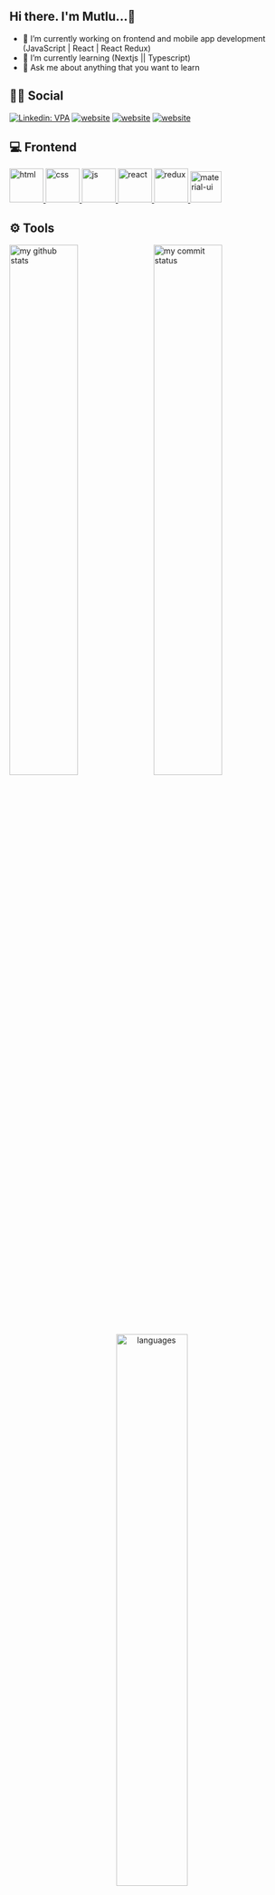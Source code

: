 ## Hi there. I'm Mutlu...👋


- 🔭 I’m currently working on frontend and mobile app development (JavaScript | React | React Redux)
- 🌱 I’m currently learning (Nextjs || Typescript)
- 💬 Ask me about anything that you want to learn 

## 👨👩 Social

[![Linkedin: VPA](https://img.shields.io/badge/linkedin-%230077B5.svg?&style=for-the-badge&logo=linkedin&logoColor=white)](https://www.linkedin.com/in/mutlu-g%C3%BClerce-91b59a218/)
[![website](https://img.shields.io/badge/stackoverflow-c8d6e5.svg?&style=for-the-badge&logo=stackoverflow&logoColor=orange)](https://stackoverflow.com/users/20769364/mutlu-g%c3%bclerce)
[![website](https://img.shields.io/badge/gmail-f1f2f6.svg?&style=for-the-badge&logo=gmail&logoColor=red)](mailto:mutlugulerce93@gmail.com)
[![website](https://img.shields.io/badge/%20-medium-black?&style=for-the-badge&logoColor=white)](https://medium.com/@mutlugulerce93)



## 💻 Frontend

<a href="#" target="_blank"> <img src="https://www.shareicon.net/data/128x128/2015/10/04/111732_html5-icon_512x512.png" alt="html" height="60"/> </a>
<a href="#" target="_blank"> <img src="https://cdn2.iconfinder.com/data/icons/social-icon-3/512/social_style_3_css3-512.png" alt="css" height="60"/> </a>
<a href="#" target="_blank"> <img src="https://cdn.icon-icons.com/icons2/2108/PNG/512/javascript_icon_130900.png" alt="js" height="60"/> </a>
<a href="#" target="_blank"> <img src="https://cdn.icon-icons.com/icons2/2415/PNG/512/react_original_wordmark_logo_icon_146375.png" alt="react" width="60"/> </a>
<a href="#" target="_blank"> <img src="https://upload.wikimedia.org/wikipedia/commons/4/49/Redux.png" alt="redux" height="60"/> </a>
<a href="#" target="_blank"> <img src="https://material-ui.com/static/logo_raw.svg" alt="material-ui" height="55"/> </a>



## ⚙ Tools

</p>
<p align="left">
<img src="https://github-readme-stats.vercel.app/api?username=mutlugulerce&theme=chartreuse-dark" alt="my github stats" width="49%"/>&nbsp;
<img src="https://github-readme-streak-stats.herokuapp.com/?user=mutlugulerce&theme=chartreuse-dark" alt="my commit status" width="49%" /> </p>
<p align="center"> <img src="https://github-readme-stats.vercel.app/api/top-langs/?username=mutlugulerce&theme=chartreuse-dark&layout=compact" alt="languages" width="50%" > </p>

